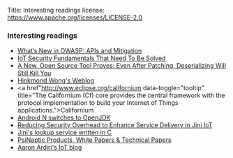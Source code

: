 Title: Interesting readings
license: https://www.apache.org/licenses/LICENSE-2.0


### Interesting readings

 - [What’s New in OWASP: APIs and Mitigation](https://dzone.com/articles/whats-new-in-owasp-apis-and-mitigation)
 - [IoT Security Fundamentals That Need To Be Solved](https://codek.tv/v/DIhcDRvHii0/iot-security-fundamentals-that-need-to-be-solved/)
 - [A New, Open Source Tool Proves: Even After Patching, Deserializing Will Still Kill You](https://www.contrastsecurity.com/security-influencers/java-deserializing-open-source-tool)
 - <a href="https://blogs.oracle.com/hinkmond/entry/easy_iot_sensor_on_boarding" data-toggle="tooltip" title="Making Internet of Things (IoT) Smarter with Java Technology and Deep Learning AI">Hinkmond Wong's Weblog</a>
 - <a href"http://www.eclipse.org/californium data-toggle="tooltip" title="The Californium (Cf) core provides the central framework with the protocol implementation to build your Internet of Things applications.">Californium</a>
 - [Android N switches to OpenJDK](http://arstechnica.co.uk/tech-policy/2016/01/android-n-switches-to-openjdk-google-tells-oracle-it-is-protected-by-the-gpl/)
 - [Reducing Security Overhead to Enhance Service Delivery in Jini IoT](http://www.hindawi.com/journals/ijdsn/2015/205793/)
 - <a href="http://www.psinaptic.com/link_files/PsiNapticTelematics.pdf" data-toggle="tooltip" title="A small footprint, fully JCK compliant implementation of Jini's lookup service written in C">Jini's lookup service written in C</a>
 - <a href="http://www.psinaptic.com/downloads.jsp" data-toggle="tooltip" >PsiNaptic Products, White Papers & Technical Papers</a>
 - [Aaron Ardiri's IoT blog](http://ardiri.com/blog/index-all.php)


